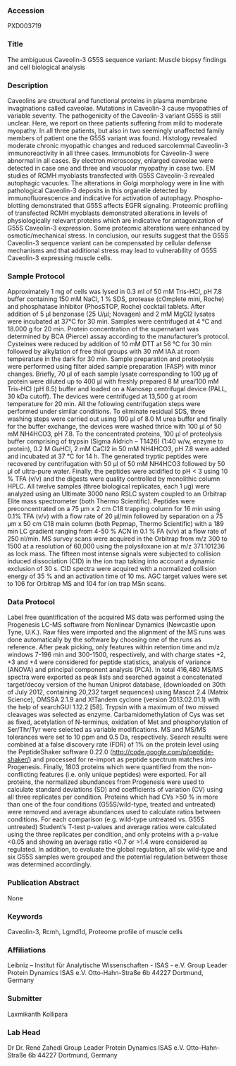 ### Accession
PXD003719

### Title
The ambiguous Caveolin-3 G55S sequence variant: Muscle biopsy findings and cell biological analysis

### Description
Caveolins are structural and functional proteins in plasma membrane invaginations called caveolae. Mutations in Caveolin-3 cause myopathies of variable severity. The pathogenicity of the Caveolin-3 variant G55S is still unclear. Here, we report on three patients suffering from mild to moderate myopathy. In all three patients, but also in two seemingly unaffected family members of patient one the G55S variant was found. Histology revealed moderate chronic myopathic changes and reduced sarcolemmal Caveolin-3 immunoreactivity in all three cases. Immunoblots for Caveolin-3 were abnormal in all cases. By electron microscopy, enlarged caveolae were detected in case one and three and vacuolar myopathy in case two. EM studies of RCMH myoblasts transfected with G55S Caveolin-3 revealed autophagic vacuoles. The alterations in Golgi morphology were in line with pathological Caveolin-3 deposits in this organelle detected by immunofluorescence and indicative for activation of autophagy. Phospho-blotting demonstrated that G55S affects EGFR signaling. Proteomic profiling of transfected RCMH myoblasts demonstrated alterations in levels of physiologically relevant proteins which are indicative for antagonization of G55S Caveolin-3 expression. Some proteomic alterations were enhanced by osmotic/mechanical stress. In conclusion, our results suggest that the G55S Caveolin-3 sequence variant can be compensated by cellular defense mechanisms and that additional stress may lead to vulnerability of G55S Caveolin-3 expressing muscle cells.

### Sample Protocol
Approximately 1 mg of cells was lysed in 0.3 ml of 50 mM Tris-HCl, pH 7.8 buffer containing 150 mM NaCl, 1 % SDS, protease (cOmplete mini, Roche) and phosphatase inhibitor (PhosSTOP, Roche) cocktail tablets. After addition of 5 µl benzonase (25 U/µl; Novagen) and 2 mM MgCl2 lysates were incubated at 37°C for 30 min. Samples were centrifuged at 4 °C and 18.000 g for 20 min. Protein concentration of the supernatant was determined by BCA (Pierce) assay according to the manufacturer’s protocol. Cysteines were reduced by addition of 10 mM DTT at 56 °C for 30 min followed by alkylation of free thiol groups with 30 mM IAA at room temperature in the dark for 30 min. Sample preparation and proteolysis were performed using filter aided sample preparation (FASP) with minor changes. Briefly, 70 µl of each sample lysate corresponding to 100 µg of protein were diluted up to 400 µl with freshly prepared 8 M urea/100 mM Tris-HCl (pH 8.5) buffer and loaded on a Nanosep centrifugal device (PALL, 30 kDa cutoff). The devices were centrifuged at 13,500 g at room temperature for 20 min. All the following centrifugation steps were performed under similar conditions. To eliminate residual SDS, three washing steps were carried out using 100 µl of 8.0 M urea buffer and finally for the buffer exchange, the devices were washed thrice with 100 µl of 50 mM NH4HCO3, pH 7.8. To the concentrated proteins, 100 µl of proteolysis buffer comprising of trypsin (Sigma Aldrich  – T1426) (1:40 w/w, enzyme to protein), 0.2 M GuHCl, 2 mM CaCl2 in 50 mM NH4HCO3, pH 7.8 were added and incubated at 37 °C for 14 h. The generated tryptic peptides were recovered by centrifugation with 50 µl of 50 mM NH4HCO3 followed by 50 µl of ultra-pure water. Finally, the peptides were acidified to pH < 3 using 10 % TFA (v/v) and the digests were quality controlled by monolithic column HPLC. All twelve samples (three biological replicates, each 1 µg) were analyzed using an Ultimate 3000 nano RSLC system coupled to an Orbitrap Elite mass spectrometer (both Thermo Scientific). Peptides were preconcentrated on a 75 µm x 2 cm C18 trapping column for 16 min using 0.1% TFA (v/v) with a flow rate of 20 µl/min followed by separation on a 75 µm x 50 cm C18 main column (both Pepmap, Thermo Scientific) with a 189 min LC gradient ranging from 4-50 % ACN in 0.1 % FA (v/v) at a flow rate of 250 nl/min. MS survey scans were acquired in the Orbitrap from m/z 300 to 1500 at a resolution of 60,000 using the polysiloxane ion at m/z 371.101236 as lock mass. The fifteen most intense signals were subjected to collision induced dissociation (CID) in the ion trap taking into account a dynamic exclusion of 30  s. CID spectra were acquired with a normalized collision energy of 35 % and an activation time of 10  ms. AGC target values were set to 106 for Orbitrap MS and 104 for ion trap MSn scans.

### Data Protocol
Label free quantification of the acquired MS data was performed using the Progenesis LC-MS software from Nonlinear Dynamics (Newcastle upon Tyne, U.K.). Raw files were imported and the alignment of the MS runs was done automatically by the software by choosing one of the runs as reference. After peak picking, only features within retention time and m/z windows 7-196 min and 300-1500, respectively, and with charge states +2, +3 and +4 were considered for peptide statistics, analysis of variance (ANOVA) and principal component analysis (PCA). In total 416,480 MS/MS spectra were exported as peak lists and searched against a concatenated target/decoy version of the human Uniprot database, (downloaded on 30th of July 2012, containing 20,232 target sequences) using Mascot 2.4 (Matrix Science), OMSSA 2.1.9 and X!Tandem cyclone (version 2013.02.01.1) with the help of searchGUI 1.12.2 [58]. Trypsin with a maximum of two missed cleavages was selected as enzyme. Carbamidomethylation of Cys was set as fixed, acetylation of N-terminus, oxidation of Met and phosphorylation of Ser/Thr/Tyr were selected as variable modifications. MS and MS/MS tolerances were set to 10 ppm and 0.5 Da, respectively. Search results were combined at a false discovery rate (FDR) of 1% on the protein level using the PeptideShaker software 0.22.0 (http://code.google.com/p/peptide-shaker/) and processed for re-import as peptide spectrum matches into Progenesis. Finally, 1803 proteins which were quantified from the non-conflicting features (i.e. only unique peptides) were exported. For all proteins, the normalized abundances from Progenesis were used to calculate standard deviations (SD) and coefficients of variation (CV) using all three replicates per condition. Proteins which had CVs >50 % in more than one of the four conditions (G55S/wild-type, treated and untreated) were removed and average abundances used to calculate ratios between conditions. For each comparison (e.g. wild-type untreated vs. G55S untreated) Student’s T-test p-values and average ratios were calculated using the three replicates per condition, and only proteins with a p-value <0.05 and showing an average ratio <0.7 or >1.4 were considered as regulated. In addition, to evaluate the global regulation, all six wild-type and six G55S samples were grouped and the potential regulation between those was determined accordingly.

### Publication Abstract
None

### Keywords
Caveolin-3, Rcmh, Lgmd1d, Proteome profile of muscle cells

### Affiliations
Leibniz – Institut für Analytische Wissenschaften - ISAS - e.V.
Group Leader Protein Dynamics  ISAS e.V. Otto-Hahn-Straße 6b 44227 Dortmund, Germany

### Submitter
Laxmikanth Kollipara

### Lab Head
Dr Dr. René Zahedi
Group Leader Protein Dynamics  ISAS e.V. Otto-Hahn-Straße 6b 44227 Dortmund, Germany


